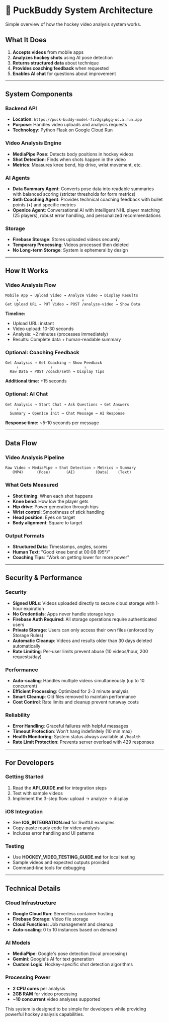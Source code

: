 # 🏒 PuckBuddy System Architecture

Simple overview of how the hockey video analysis system works.

## What It Does

1. **Accepts videos** from mobile apps
2. **Analyzes hockey shots** using AI pose detection  
3. **Returns structured data** about technique
4. **Provides coaching feedback** when requested
5. **Enables AI chat** for questions about improvement

---

## System Components

### Backend API
- **Location**: `https://puck-buddy-model-7iv2gspkgq-uc.a.run.app`
- **Purpose**: Handles video uploads and analysis requests
- **Technology**: Python Flask on Google Cloud Run

### Video Analysis Engine
- **MediaPipe Pose**: Detects body positions in hockey videos
- **Shot Detection**: Finds when shots happen in the video
- **Metrics**: Measures knee bend, hip drive, wrist movement, etc.

### AI Agents
- **Data Summary Agent**: Converts pose data into readable summaries with balanced scoring (stricter thresholds for form metrics)
- **Seth Coaching Agent**: Provides technical coaching feedback with bullet points (•) and specific metrics
- **OpenIce Agent**: Conversational AI with intelligent NHL player matching (25 players), robust error handling, and personalized recommendations

### Storage
- **Firebase Storage**: Stores uploaded videos securely
- **Temporary Processing**: Videos processed then deleted
- **No Long-term Storage**: System is ephemeral by design

---

## How It Works

### Video Analysis Flow
```
Mobile App → Upload Video → Analyze Video → Display Results
     ↓              ↓             ↓              ↓
Get Upload URL → PUT Video → POST /analyze-video → Show Data
```

**Timeline:**
- Upload URL: instant
- Video upload: 10-30 seconds  
- Analysis: ~2 minutes (processes immediately)
- Results: Complete data + human-readable summary

### Optional: Coaching Feedback
```
Get Analysis → Get Coaching → Show Feedback
     ↓              ↓              ↓  
  Raw Data → POST /coach/seth → Display Tips
```

**Additional time:** +15 seconds

### Optional: AI Chat
```
Get Analysis → Start Chat → Ask Questions → Get Answers
     ↓              ↓              ↓              ↓
  Summary → OpenIce Init → Chat Message → AI Response  
```

**Response time:** ~5-10 seconds per message

---

## Data Flow

### Video Analysis Pipeline
```
Raw Video → MediaPipe → Shot Detection → Metrics → Summary
   (MP4)      (Pose)       (AI)         (Data)    (Text)
```

### What Gets Measured
- **Shot timing**: When each shot happens
- **Knee bend**: How low the player gets
- **Hip drive**: Power generation through hips
- **Wrist control**: Smoothness of stick handling
- **Head position**: Eyes on target
- **Body alignment**: Square to target

### Output Formats
- **Structured Data**: Timestamps, angles, scores
- **Human Text**: "Good knee bend at 00:08 (95°)"
- **Coaching Tips**: "Work on getting lower for more power"

---

## Security & Performance

### Security
- **Signed URLs**: Videos uploaded directly to secure cloud storage with 1-hour expiration
- **No Credentials**: Apps never handle storage keys
- **Firebase Auth Required**: All storage operations require authenticated users
- **Private Storage**: Users can only access their own files (enforced by Storage Rules)
- **Automatic Cleanup**: Videos and results older than 30 days deleted automatically
- **Rate Limiting**: Per-user limits prevent abuse (10 videos/hour, 200 requests/day)

### Performance  
- **Auto-scaling**: Handles multiple videos simultaneously (up to 10 concurrent)
- **Efficient Processing**: Optimized for 2-3 minute analysis
- **Smart Cleanup**: Old files removed to maintain performance
- **Cost Control**: Rate limits and cleanup prevent runaway costs

### Reliability
- **Error Handling**: Graceful failures with helpful messages
- **Timeout Protection**: Won't hang indefinitely (10 min max)
- **Health Monitoring**: System status always available at `/health`
- **Rate Limit Protection**: Prevents server overload with 429 responses

---

## For Developers

### Getting Started
1. Read the **API_GUIDE.md** for integration steps
2. Test with sample videos
3. Implement the 3-step flow: upload → analyze → display

### iOS Integration
- See **IOS_INTEGRATION.md** for SwiftUI examples
- Copy-paste ready code for video analysis
- Includes error handling and UI patterns

### Testing
- Use **HOCKEY_VIDEO_TESTING_GUIDE.md** for local testing
- Sample videos and expected outputs provided
- Command-line tools for debugging

---

## Technical Details

### Cloud Infrastructure
- **Google Cloud Run**: Serverless container hosting
- **Firebase Storage**: Video file storage
- **Cloud Functions**: Job management and cleanup
- **Auto-scaling**: 0 to 10 instances based on demand

### AI Models
- **MediaPipe**: Google's pose detection (local processing)
- **Gemini**: Google's AI for text generation
- **Custom Logic**: Hockey-specific shot detection algorithms

### Processing Power
- **2 CPU cores** per analysis
- **2GB RAM** for video processing  
- **~10 concurrent** video analyses supported

This system is designed to be simple for developers while providing powerful hockey analysis capabilities.
